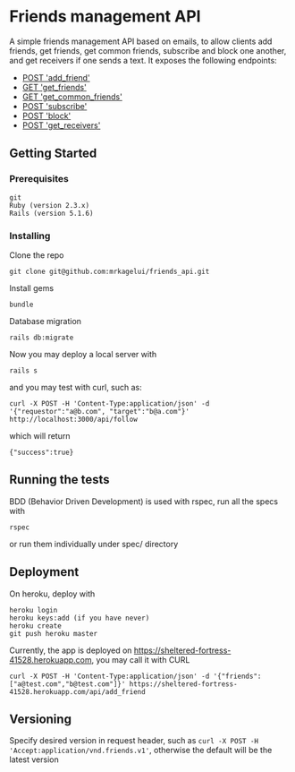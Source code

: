 # Friends management API

A simple friends management API based on emails, to allow clients add friends, get friends, get common friends, subscribe and block one another, and get receivers if one sends a text. It exposes the following endpoints:

- [POST 'add_friend'](doc/add_friend.md)
- [GET 'get_friends'](doc/get_friends.md)
- [GET 'get_common_friends'](doc/get_common_friends.md)
- [POST 'subscribe'](doc/subscribe.md)
- [POST 'block'](doc/block.md)
- [POST 'get_receivers'](doc/get_receivers.md)

## Getting Started

### Prerequisites

```
git
Ruby (version 2.3.x)
Rails (version 5.1.6)
```

### Installing

Clone the repo

```
git clone git@github.com:mrkagelui/friends_api.git
```

Install gems

```
bundle
```

Database migration

```
rails db:migrate
```

Now you may deploy a local server with

```
rails s
```

and you may test with curl, such as:

```
curl -X POST -H 'Content-Type:application/json' -d '{"requestor":"a@b.com", "target":"b@a.com"}'  http://localhost:3000/api/follow
```

which will return

```{"success":true}```

## Running the tests

BDD (Behavior Driven Development) is used with rspec, run all the specs with

```
rspec
```

or run them individually under spec/ directory

## Deployment

On heroku, deploy with

```
heroku login
heroku keys:add (if you have never)
heroku create
git push heroku master
```

Currently, the app is deployed on https://sheltered-fortress-41528.herokuapp.com, you may call it with CURL

```curl -X POST -H 'Content-Type:application/json' -d '{"friends":["a@test.com","b@test.com"]}' https://sheltered-fortress-41528.herokuapp.com/api/add_friend```

## Versioning

Specify desired version in request header, such as `curl -X POST -H 'Accept:application/vnd.friends.v1'`, otherwise the default will be the latest version

